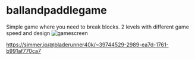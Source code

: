 # ballandpaddlegame
Simple game where you need to break blocks. 2 levels with different game speed and design
![gamescreen](https://user-images.githubusercontent.com/45365067/78705841-c5067e80-7916-11ea-8c21-cb6135dad17f.png)

https://simmer.io/@bladerunner40k/~39744529-2989-ea7d-1761-b991af770ca7
